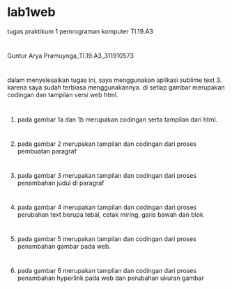 # lab1web
tugas praktikum 1 pemrograman komputer TI.19.A3
#
Guntur Arya Pramuyoga_TI.19.A3_311910573
#
dalam menyelesaikan tugas ini, saya menggunakan aplikasi sublime text 3. karena saya sudah terbiasa menggunakannya. di setiap gambar merupakan codingan dan tampilan versi web html.
#
1. pada gambar 1a dan 1b merupakan codingan serta tampilan dari html.
#
2. pada gambar 2 merupakan tampilan dan codingan dari proses pembuatan paragraf
#
3. pada gambar 3 merupakan tampilan dan codingan dari proses penambahan judul di paragraf
#
4. pada gambar 4 merupakan tampilan dan codingan dari proses perubahan text berupa tebal, cetak miring, garis bawah dan blok
#
5. pada gambar 5 merupakan tampilan dan codingan dari proses penambahan gambar pada web.
#
6. pada gambar 6 merupakan tampilan dan codingan dari proses penambahan hyperlink pada web dan perubahan ukuran gambar 
